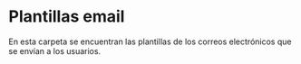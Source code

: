 # Plantillas email

En esta carpeta se encuentran las plantillas de los correos electrónicos que se envían a los usuarios.